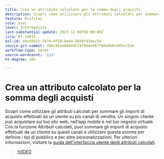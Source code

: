 ```yaml
---
title: Crea un attributo calcolato per la somma degli acquisti
description: Scopri come utilizzare gli attributi calcolati per sommare gli importi di acquisto effettuati da un utente su più canali di vendita.
feature: Profiles
role: User
level: Intermediate
last-substantial-update: 2023-12-08T00:00:00Z
jira: KT-14615
exl-id: e9c0541c-f674-4f50-8ed4-5048fd3dec5d
source-git-commit: 286c85aa88d44574f00ded67f0de8e0c945a153e
workflow-type: tm+mt
source-wordcount: '113'
ht-degree: 16%

---
```


# Crea un attributo calcolato per la somma degli acquisti

Scopri come utilizzare gli attributi calcolati per sommare gli importi di acquisto effettuati da un utente su più canali di vendita. Un singolo cliente può acquistare sul tuo sito web, nell’app mobile e nel tuo negozio virtuale. Con la funzione Attributi calcolati, puoi sommare gli importi di acquisto effettuati da un cliente su questi canali e utilizzare questa somma per definire i tipi di pubblico e per altre personalizzazioni. Per ulteriori informazioni, visitare la [guida dell&#39;interfaccia utente degli attributi calcolati](https://experienceleague.adobe.com/docs/experience-platform/profile/computed-attributes/ui.html?).

>[!VIDEO](https://video.tv.adobe.com/v/3425899?learn=on&enablevpops)
